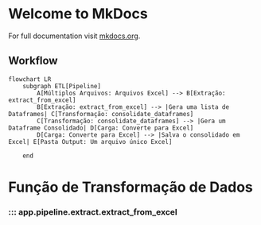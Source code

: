 # Welcome to MkDocs

For full documentation visit [mkdocs.org](https://www.mkdocs.org).

## Workflow

```mermaid
flowchart LR
    subgraph ETL[Pipeline]
        A[Múltiplos Arquivos: Arquivos Excel] --> B[Extração: extract_from_excel]
        B[Extração: extract_from_excel] --> |Gera uma lista de Dataframes| C[Transformação: consolidate_dataframes] 
        C[Transformação: consolidate_dataframes] --> |Gera um Dataframe Consolidado| D[Carga: Converte para Excel]
        D[Carga: Converte para Excel] --> |Salva o consolidado em Excel| E[Pasta Output: Um arquivo único Excel]
       
    end
```


# Função de Transformação de Dados

### ::: app.pipeline.extract.extract_from_excel